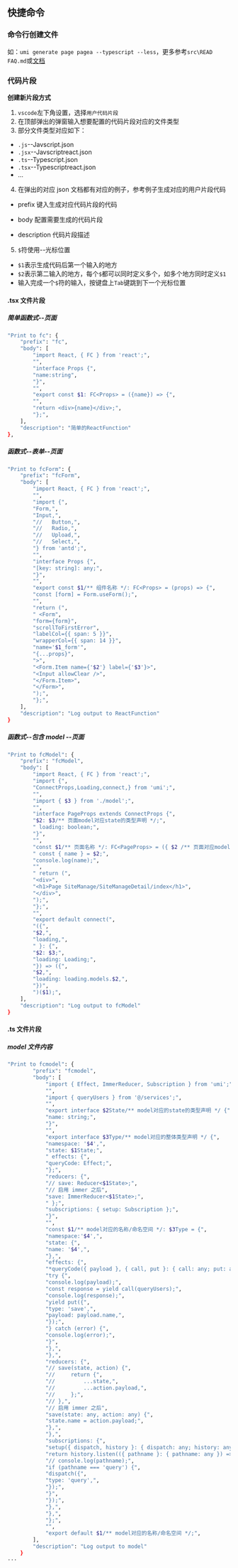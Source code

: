 ## 快捷命令

### 命令行创建文件

如：`umi generate page pagea --typescript --less`，更多参考`src\READ FAQ.md`或[文档](https://umijs.org/zh-CN/docs/cli#umi-generate)

### 代码片段

**创建新片段方式**

1. `vscode`左下角设置，选择`用户代码片段`
2. 在顶部弹出的弹窗输入想要配置的代码片段对应的文件类型
3. 部分文件类型对应如下：

- `.js`--Javscript.json
- `.jsx`--Javscriptreact.json
- `.ts`--Typescript.json
- `.tsx`--Typescriptreact.json
- ...

4. 在弹出的对应 json 文档都有对应的例子，参考例子生成对应的用户片段代码

- prefix
  键入生成对应代码片段的代码

- body
  配置需要生成的代码片段
- description
  代码片段描述

5. `$`符使用--光标位置

- `$1`表示生成代码后第一个输入的地方
- `$2`表示第二输入的地方，每个`$`都可以同时定义多个，如多个地方同时定义`$1`
- 输入完成一个`$`符的输入，按键盘上`Tab`键跳到下一个光标位置

#### .tsx 文件片段

##### 简单函数式--页面

```bash
"Print to fc": {
    "prefix": "fc",
    "body": [
        "import React, { FC } from 'react';",
        "",
        "interface Props {",
        "name:string",
        "}",
        "",
        "export const $1: FC<Props> = ({name}) => {",
        "",
        "return <div>{name}</div>;",
        "};",
    ],
    "description": "简单的ReactFunction"
},
```

##### 函数式--表单--页面

```bash
"Print to fcForm": {
    "prefix": "fcForm",
    "body": [
        "import React, { FC } from 'react';",
        "",
        "import {",
        "Form,",
        "Input,",
        "//   Button,",
        "//   Radio,",
        "//   Upload,",
        "//   Select,",
        "} from 'antd';",
        "",
        "interface Props {",
        "[key: string]: any;",
        "}",
        "",
        "export const $1/** 组件名称 */: FC<Props> = (props) => {",
        "const [form] = Form.useForm();",
        "",
        "return (",
        " <Form",
        "form={form}",
        "scrollToFirstError",
        "labelCol={{ span: 5 }}",
        "wrapperCol={{ span: 14 }}",
        "name='$1_form'",
        "{...props}",
        ">",
        "<Form.Item name={'$2'} label={'$3'}>",
        "<Input allowClear />",
        "</Form.Item>",
        "</Form>",
        ");",
        "};",
    ],
    "description": "Log output to ReactFunction"
}
```

##### 函数式--包含 model --页面

```bash
"Print to fcModel": {
    "prefix": "fcModel",
    "body": [
        "import React, { FC } from 'react';",
        "import {",
        "ConnectProps,Loading,connect,} from 'umi';",
        "",
        "import { $3 } from './model';",
        "",
        "interface PageProps extends ConnectProps {",
        "$2: $3/** 页面model对应state的类型声明 */;",
        " loading: boolean;",
        "}",
        "",
        "const $1/** 页面名称 */: FC<PageProps> = ({ $2 /** 页面对应model的命名空间 */}) => {",
        " const { name } = $2;",
        "console.log(name);",
        "",
        " return (",
        "<div>",
        "<h1>Page SiteManage/SiteManageDetail/index</h1>",
        "</div>",
        ");",
        "};",
        "",
        "export default connect(",
        "({",
        "$2,",
        "loading,",
        " }: {",
        "$2: $3;",
        "loading: Loading;",
        "}) => ({",
        "$2,",
        "loading: loading.models.$2,",
        "})",
        ")($1);",
    ],
    "description": "Log output to fcModel"
}
```

#### .ts 文件片段

##### model 文件内容

```bash
"Print to fcmodel": {
		"prefix": "fcmodel",
		"body": [
			"import { Effect, ImmerReducer, Subscription } from 'umi';",
			"",
			"import { queryUsers } from '@/services';",
			"",
			"export interface $2State/** model对应的state的类型声明 */ {",
			"name: string;",
			"}",
			"",
			"export interface $3Type/** model对应的整体类型声明 */ {",
			"namespace: '$4',",
			"state: $1State;",
			" effects: {",
			"queryCode: Effect;",
			"};",
			"reducers: {",
			"// save: Reducer<$1State>;",
			"// 启用 immer 之后",
			"save: ImmerReducer<$1State>;",
			" };",
			"subscriptions: { setup: Subscription };",
			"}",
			"",
			"const $1/** model对应的名称/命名空间 */: $3Type = {",
			"namespace:'$4',",
			"state: {",
			"name: '$4',",
			"},",
			"effects: {",
			"*queryCode({ payload }, { call, put }: { call: any; put: any }): any {",
			"try {",
			"console.log(payload);",
			"const response = yield call(queryUsers);",
			"console.log(response);",
			"yield put({",
			"type: 'save',",
			"payload: payload.name,",
			"});",
			"} catch (error) {",
			"console.log(error);",
			"}",
			"},",
			"},",
			"reducers: {",
			"// save(state, action) {",
			"//     return {",
			"//         ...state,",
			"//         ...action.payload,",
			"//     };",
			"// },",
			"// 启用 immer 之后",
			"save(state: any, action: any) {",
			"state.name = action.payload;",
			"},",
			"},",
			"subscriptions: {",
			"setup({ dispatch, history }: { dispatch: any; history: any }) {",
			"return history.listen(({ pathname }: { pathname: any }) => {",
			"// console.log(pathname);",
			"if (pathname === 'query') {",
			"dispatch({",
			"type: 'query',",
			"});",
			"}",
			"});",
			"},",
			"},",
			"};",
			"",
			"export default $1/** model对应的名称/命名空间 */;",
		],
		"description": "Log output to model"
	}
···
```
